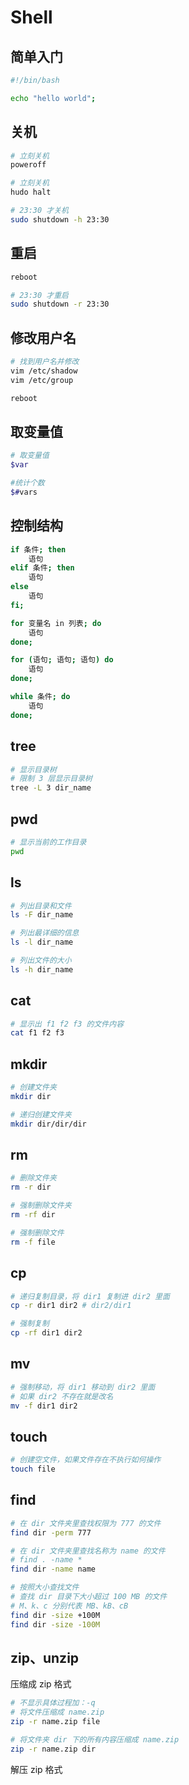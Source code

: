 # Shell

## 简单入门

```bash
#!/bin/bash

echo "hello world";
```

## 关机

```bash
# 立刻关机
poweroff

# 立刻关机
hudo halt

# 23:30 才关机
sudo shutdown -h 23:30
```

## 重启

```bash
reboot

# 23:30 才重启
sudo shutdown -r 23:30
```

## 修改用户名

```bash
# 找到用户名并修改
vim /etc/shadow
vim /etc/group

reboot
```

## 取变量值

```bash
# 取变量值
$var

#统计个数
$#vars
```

## 控制结构

```bash
if 条件; then
    语句
elif 条件; then
    语句
else 
    语句
fi;
```

```bash
for 变量名 in 列表; do
    语句
done;
```

```bash
for (语句; 语句; 语句) do
    语句
done;
```

```bash
while 条件; do
    语句
done;
```

## tree

```bash
# 显示目录树
# 限制 3 层显示目录树
tree -L 3 dir_name
```

## pwd

```bash
# 显示当前的工作目录
pwd
```

## ls

```bash
# 列出目录和文件
ls -F dir_name

# 列出最详细的信息
ls -l dir_name 

# 列出文件的大小
ls -h dir_name
```

## cat

```bash
# 显示出 f1 f2 f3 的文件内容
cat f1 f2 f3
```

## mkdir

```bash
# 创建文件夹
mkdir dir

# 递归创建文件夹
mkdir dir/dir/dir
```

## rm

```bash
# 删除文件夹
rm -r dir 

# 强制删除文件夹
rm -rf dir 

# 强制删除文件
rm -f file
```

## cp

```bash
# 递归复制目录，将 dir1 复制进 dir2 里面
cp -r dir1 dir2 # dir2/dir1

# 强制复制
cp -rf dir1 dir2 
```

## mv

```bash
# 强制移动，将 dir1 移动到 dir2 里面
# 如果 dir2 不存在就是改名
mv -f dir1 dir2
```

## touch 

```bash
# 创建空文件，如果文件存在不执行如何操作
touch file
```

## find

```bash
# 在 dir 文件夹里查找权限为 777 的文件
find dir -perm 777

# 在 dir 文件夹里查找名称为 name 的文件
# find . -name *
find dir -name name

# 按照大小查找文件
# 查找 dir 目录下大小超过 100 MB 的文件
# M、k、c 分别代表 MB、kB、cB
find dir -size +100M
find dir -size -100M
```

## zip、unzip

压缩成 zip 格式

```bash
# 不显示具体过程加：-q
# 将文件压缩成 name.zip
zip -r name.zip file

# 将文件夹 dir 下的所有内容压缩成 name.zip
zip -r name.zip dir
```

解压 zip 格式

```bash

```
